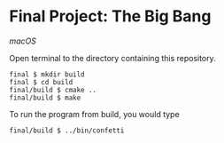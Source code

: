 # Final Project: The Big Bang

*macOS*

Open terminal to the directory containing this repository.

```
final $ mkdir build
final $ cd build
final/build $ cmake ..
final/build $ make
```

To run the program from build, you would type

```
final/build $ ../bin/confetti
```
